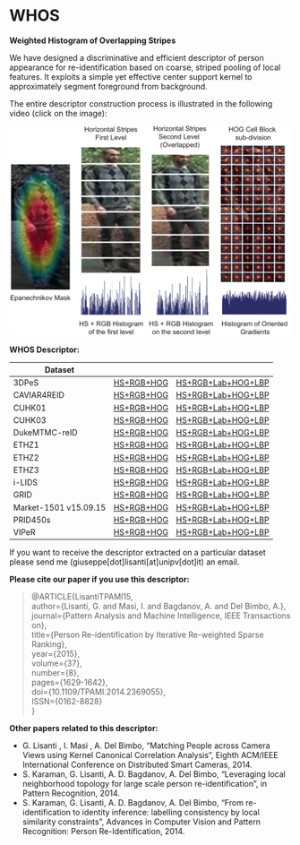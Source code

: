 # WHOS

**Weighted Histogram of Overlapping Stripes**

We have designed a discriminative and efficient descriptor of person appearance for re-identification based on coarse, striped pooling of local features. It exploits a simple yet effective center support kernel to approximately segment foreground from background. 

The entire descriptor construction process is illustrated in the following video (click on the image):

[![Watch the video](/media/descriptor.png)](https://www.youtube.com/watch?v=fkdraLVZYww)

**WHOS Descriptor:**

| Dataset |  |  |
|---|---|---|
| 3DPeS | [HS+RGB+HOG](https://www.dropbox.com/s/lt9xkpow1uhcf7y/3DPeS.mat_.zip?dl=0) | [HS+RGB+Lab+HOG+LBP](https://www.dropbox.com/s/97eylitxd7829oa/3DPeS_ext.zip?dl=0) |
| CAVIAR4REID | [HS+RGB+HOG](https://www.dropbox.com/s/ktqud6fbhxt8wca/CAVIARa.mat_.zip?dl=0) | [HS+RGB+Lab+HOG+LBP](https://www.dropbox.com/s/ku9u3f2az0700z8/CAVIARa_ext.zip?dl=0) |
| CUHK01 | [HS+RGB+HOG](https://www.dropbox.com/s/xvvorbc0fup135q/CUHK01_pami.mat.zip?dl=0) | [HS+RGB+Lab+HOG+LBP](https://www.dropbox.com/s/y8a6b5i73liwqv6/CUHK01_icdsc.mat.zip?dl=0) |
| CUHK03 | [HS+RGB+HOG](https://www.dropbox.com/s/bjvu549ydqvrg9c/CUHK03img_pami.mat.zip?dl=0) | [HS+RGB+Lab+HOG+LBP](https://www.dropbox.com/s/z5ievzar3sf89gq/CUHK03img_icdsc.mat.zip?dl=0) |
| DukeMTMC-reID | [HS+RGB+HOG](https://www.dropbox.com/s/swyx5ojlfij1hau/DukeMTMC-reID_pami.mat.zip?dl=0) | [HS+RGB+Lab+HOG+LBP](https://www.dropbox.com/s/ubkj0v16ftv6g36/DukeMTMC-reID_icdsc.mat.zip?dl=0) |
| ETHZ1 | [HS+RGB+HOG](https://www.dropbox.com/s/phiab5aw8ddssbx/ETHZ1.mat_.zip?dl=0) | [HS+RGB+Lab+HOG+LBP](https://www.dropbox.com/s/uvfvl0u1bru064m/ETHZ1_ext.zip?dl=0) |
| ETHZ2 | [HS+RGB+HOG](https://www.dropbox.com/s/qom7egrawli6u4z/ETHZ2.mat_.zip?dl=0) | [HS+RGB+Lab+HOG+LBP](https://www.dropbox.com/s/fmcn05jxsjjt5n7/ETHZ2_ext.zip?dl=0) |
| ETHZ3 | [HS+RGB+HOG](https://www.dropbox.com/s/siy67n9otqa5nvk/ETHZ3.mat_.zip?dl=0) | [HS+RGB+Lab+HOG+LBP](https://www.dropbox.com/s/jof14inz2movrk4/ETHZ3_ext.zip?dl=0) |
| i-LIDS | [HS+RGB+HOG](https://www.dropbox.com/s/obdus8e78ei694s/iLIDS.mat_.zip?dl=0) | [HS+RGB+Lab+HOG+LBP](https://www.dropbox.com/s/szmdwk8nzoqincn/iLIDS_ext.zip?dl=0) |
| GRID | [HS+RGB+HOG](https://www.dropbox.com/s/avxqzswuaaqnzqi/underground_reid_pami.mat.zip?dl=0) | [HS+RGB+Lab+HOG+LBP](https://www.dropbox.com/s/5ic59idve09ln1q/underground_reid_icdsc.mat.zip?dl=0) |
| Market-1501 v15.09.15| [HS+RGB+HOG](https://www.dropbox.com/s/spicz8ike37cxgi/Market-1501-v15.09.15_pami.mat.zip?dl=0) | [HS+RGB+Lab+HOG+LBP](https://www.dropbox.com/s/0d4vo1s2c44z3d9/Market-1501-v15.09.15_icdsc.mat.zip?dl=0) |
| PRID450s | [HS+RGB+HOG](https://www.dropbox.com/s/nu3b96tmyjb6q2v/prid_450s_pami.mat.zip?dl=0) | [HS+RGB+Lab+HOG+LBP](https://www.dropbox.com/s/p2dg3xpw54ykmbv/prid_450s_icdsc.mat.zip?dl=0) |
| VIPeR | [HS+RGB+HOG](https://www.dropbox.com/s/ishg01gyj4ql3cq/VIPeR.zip?dl=0) | [HS+RGB+Lab+HOG+LBP](https://www.dropbox.com/s/l9khu2qxl5u6gca/VIPeR_ext.zip?dl=0) |

If you want to receive the descriptor extracted on a particular dataset please send me (giuseppe[dot]lisanti[at]unipv[dot]it) an email.

**Please cite our paper if you use this descriptor:**
> @ARTICLE{LisantiTPAMI15,\
>  author={Lisanti, G. and Masi, I. and Bagdanov, A. and Del Bimbo, A.},\
>  journal={Pattern Analysis and Machine Intelligence, IEEE Transactions on},\
>  title={Person Re-identification by Iterative Re-weighted Sparse Ranking},\
>  year={2015},\
>  volume={37},\
>  number={8},\
>  pages={1629-1642},\
>  doi={10.1109/TPAMI.2014.2369055},\
>  ISSN={0162-8828}\
>}

**Other papers related to this descriptor:**
- G. Lisanti , I. Masi , A. Del Bimbo, “Matching People across Camera Views using Kernel Canonical Correlation Analysis”, Eighth ACM/IEEE International Conference on Distributed Smart Cameras, 2014.
- S. Karaman, G. Lisanti, A. D. Bagdanov, A. Del Bimbo, “Leveraging local neighborhood topology for large scale person re-identification”, in Pattern Recognition, 2014.
- S. Karaman, G. Lisanti, A. D. Bagdanov, A. Del Bimbo, “From re-identification to identity inference: labelling consistency by local similarity constraints”, Advances in Computer Vision and Pattern Recognition: Person Re-Identification, 2014.
